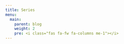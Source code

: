 ```yaml
---
title: Series
menu:
  main:
    parent: blog
    weight: 2
    pre: <i class="fas fa-fw fa-columns me-1"></i>
---
```

